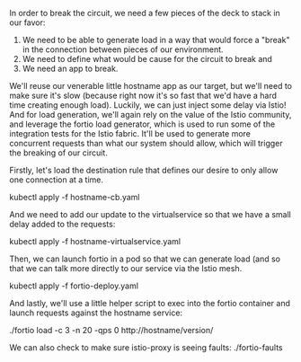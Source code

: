 In order to break the circuit, we need a few pieces of the deck to stack in our favor:
1) We need to be able to generate load in a way that would force a "break" in the connection between pieces of our environment.
2) We need to define what would be cause for the circuit to break
and
3) We need an app to break.

We'll reuse our venerable little hostname app as our target, but we'll need to make sure it's slow (because right now it's so fast that we'd have a hard time creating enough load).  Luckily, we can just inject some delay via Istio!
And for load generation, we'll again rely on the value of the Istio community, and leverage the fortio load generator, which is used to run some of the integration tests for the Istio fabric. It'll be used to generate more concurrent requests than what our system should allow, which will trigger the breaking of our circuit.

Firstly, let's load the destination rule that defines our desire to only allow one connection at a time.

kubectl apply -f hostname-cb.yaml

And we need to add our update to the virtualservice so that we have a small delay added to the requests:

kubectl apply -f hostname-virtualservice.yaml

Then, we can launch fortio in a pod so that we can generate load (and so that we can talk more directly to our service via the Istio mesh.

kubectl apply -f fortio-deploy.yaml

And lastly, we'll use a little helper script to exec into the fortio container and launch requests against the hostname service:

./fortio load -c 3 -n 20 -qps 0 http://hostname/version/

We can also check to make sure istio-proxy is seeing faults:
./fortio-faults
